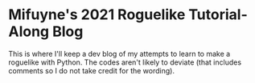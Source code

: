 # Mifuyne's 2021 Roguelike Tutorial-Along Blog

This is where I'll keep a dev blog of my attempts to learn to make a roguelike with Python. The codes aren't likely to deviate (that includes comments so I do not take credit for the wording).

